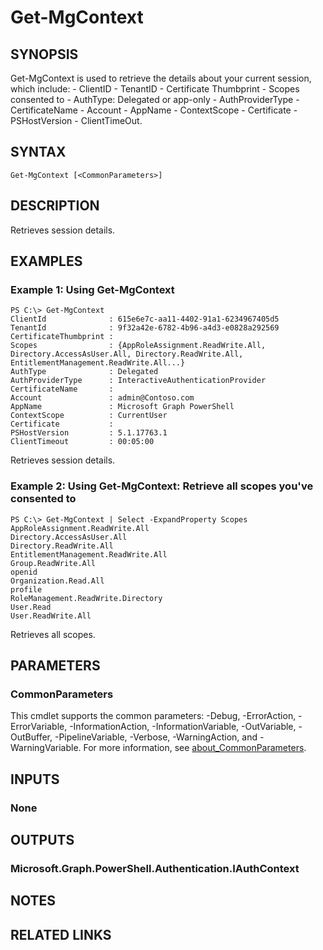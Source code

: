 ﻿---
external help file: Microsoft.Graph.Authentication.dll-Help.xml
Module Name: Microsoft.Graph.Authentication
online version: https://learn.microsoft.com/en-us/powershell/module/microsoft.graph.authentication/get-mgcontext
schema: 2.0.0
---

# Get-MgContext

## SYNOPSIS
Get-MgContext is used to retrieve the details about your current session, which include:  - ClientID - TenantID - Certificate Thumbprint - Scopes consented to - AuthType: Delegated or app-only - AuthProviderType - CertificateName - Account - AppName - ContextScope - Certificate - PSHostVersion - ClientTimeOut.

## SYNTAX

```
Get-MgContext [<CommonParameters>]
```

## DESCRIPTION
Retrieves session details.

## EXAMPLES

### Example 1: Using Get-MgContext
```
PS C:\> Get-MgContext
ClientId              : 615e6e7c-aa11-4402-91a1-6234967405d5
TenantId              : 9f32a42e-6782-4b96-a4d3-e0828a292569
CertificateThumbprint :
Scopes                : {AppRoleAssignment.ReadWrite.All, Directory.AccessAsUser.All, Directory.ReadWrite.All, EntitlementManagement.ReadWrite.All...}
AuthType              : Delegated
AuthProviderType      : InteractiveAuthenticationProvider
CertificateName       :
Account               : admin@Contoso.com
AppName               : Microsoft Graph PowerShell
ContextScope          : CurrentUser
Certificate           :
PSHostVersion         : 5.1.17763.1
ClientTimeout         : 00:05:00
```

Retrieves session details.

### Example 2: Using Get-MgContext: Retrieve all scopes you've consented to
```
PS C:\> Get-MgContext | Select -ExpandProperty Scopes
AppRoleAssignment.ReadWrite.All
Directory.AccessAsUser.All
Directory.ReadWrite.All
EntitlementManagement.ReadWrite.All
Group.ReadWrite.All
openid
Organization.Read.All
profile
RoleManagement.ReadWrite.Directory
User.Read
User.ReadWrite.All
```

Retrieves all scopes.

## PARAMETERS

### CommonParameters
This cmdlet supports the common parameters: -Debug, -ErrorAction, -ErrorVariable, -InformationAction, -InformationVariable, -OutVariable, -OutBuffer, -PipelineVariable, -Verbose, -WarningAction, and -WarningVariable. For more information, see [about_CommonParameters](http://go.microsoft.com/fwlink/?LinkID=113216).

## INPUTS

### None
## OUTPUTS

### Microsoft.Graph.PowerShell.Authentication.IAuthContext
## NOTES

## RELATED LINKS
